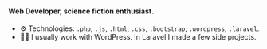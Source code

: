 #### Web Developer, science fiction enthusiast.

- ⚙️ Technologies: `.php`, `.js`, `.html`, `.css`, `.bootstrap`, `.wordpress`, `.laravel`.
- 🧑‍💻 I usually work with WordPress. In Laravel I made a few side projects.
